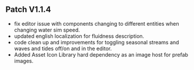 ﻿## Patch V1.1.4
* fix editor issue with components changing to different entities when changing water sim speed.
* updated english localization for fluidness description.
* code clean up and improvements for toggling seasonal streams and waves and tides off/on and in the editor.
* Added Asset Icon Library hard dependency as an image host for prefab images.